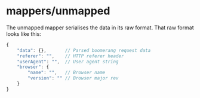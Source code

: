 # mappers/unmapped

The unmapped mapper
serialises the data
in its raw format.
That raw format
looks like this:

```js
{
    "data": {},       // Parsed boomerang request data
    "referer": "",    // HTTP referer header
    "userAgent": "",  // User agent string
    "browser": {
        "name": "",   // Browser name
        "version": "" // Browser major rev
    }
}
```

